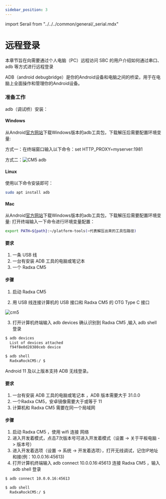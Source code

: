 ```yaml
---
sidebar_position: 3
---
```


import Serail from "../../../common/general/\_serial.mdx"

# 远程登录

本章节旨在向需要通过个人电脑（PC）远程访问 SBC 的用户介绍如何通过串口、adb 等方式进行远程登录

<Tabs queryString="target">

<TabItem value="Serial" label="串口登录">

<Serail platform="rk" model="nx5"/>

</TabItem>

<TabItem value="ADB" label="adb登录">

ADB（android debugbridge）是你的Android设备和电脑之间的桥梁，用于在电脑上全面操作和管理你的Android设备。

### 准备工作

adb（调试桥）安装：

#### Windows

从Android[官方网站](https://developer.android.google.cn/)下载Windows版本的adb工具包，下载解压后需要配置环境变量:

方式一：在终端窗口输入以下命令：set HTTP_PROXY=myserver:1981

方式二：![CM5 adb](/img/cm5/cm5-install-adb.webp)

#### Linux

使用以下命令安装即可：

```bash
sudo apt install adb
```

#### Mac

从Android[官方网站](https://developer.android.google.cn/)下载Windows版本的adb工具包，下载解压后需要配置环境变量:
打开终端输入一下命令进行环境变量配置：

```bash
export PATH=${path}:~/platform-tools(~代表解压出来的工具包路径)
```

<Tabs queryString="target">

<TabItem value="line_adb" label="有线登录">

#### 要求

1. 一条 USB 线
2. 一台有安装 ADB 工具的电脑或笔记本
3. 一个 Radxa CM5

#### 步骤

1. 启动 Radxa CM5

2. 用 USB 线连接计算机的 USB 接口和 Radxa CM5 的 OTG Type C 接口

![cm5](/img/cm5/cm5io-otg-connect.webp)

3. 打开计算机终端输入 adb devices 确认识别到 Radxa CM5 ,输入 adb shell 登录

```bash
$ adb devices
  List of devices attached
  f94f8e0d28380ceb device

$ adb shell
  RadxaRockCM5:/ $
```

</TabItem>

<TabItem value="wireless_adb" label="无线登录">

Android 11 及以上版本支持 ADB 无线登录。

#### 要求

1. 一台有安装 ADB 工具的电脑或笔记本 ，ADB 版本需要大于 31.0.0
2. 一个Radxa CM5，安卓镜像需要大于或等于 11
3. 计算机和 Radxa CM5 需要在同一个局域网

#### 步骤

1. 启动 Radxa CM5 ，使用 wifi 连接 网络
2. 进入开发着模式，点击7次版本号可进入开发着模式（设置 -> 关于平板电脑 -> 版本号）
3. 进入开发着选项（设置 -> 系统 -> 开发着选项），打开无线调试，记住IP地址和接(例：10.0.0.16:45613)
4. 打开计算机终端输入 adb connect 10.0.0.16:45613 连接 Radxa CM5 ，输入 adb shell 登录

```bash
$ adb connect 10.0.0.16:45613

$ adb shell
  RadxaRockCM5:/ $
```

</TabItem>

</Tabs>

</TabItem>

</Tabs>
